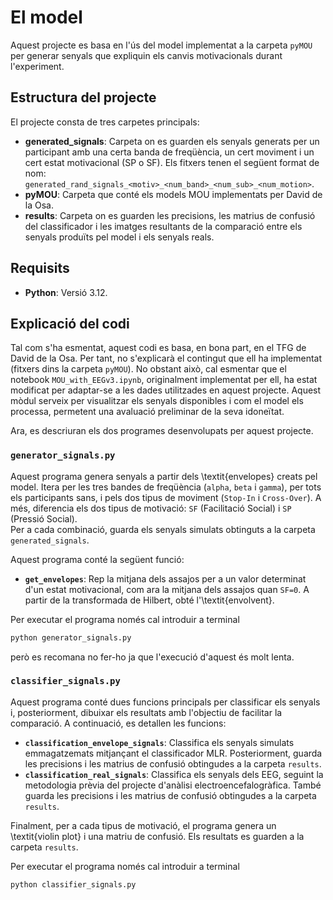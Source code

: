 # El model
Aquest projecte es basa en l'ús del model implementat a la carpeta `pyMOU` per generar senyals que expliquin els canvis motivacionals durant l'experiment.

## Estructura del projecte
El projecte consta de tres carpetes principals:
- **generated_signals**: Carpeta on es guarden els senyals generats per un participant amb una certa banda de freqüència, un cert moviment i un cert estat motivacional (SP o SF). Els fitxers tenen el següent format de nom: `generated_rand_signals_<motiv>_<num_band>_<num_sub>_<num_motion>`.
- **pyMOU**: Carpeta que conté els models MOU implementats per David de la Osa.
- **results**: Carpeta on es guarden les precisions, les matrius de confusió del classificador i les imatges resultants de la comparació entre els senyals produïts pel model i els senyals reals.

## Requisits
- **Python**: Versió 3.12.

## Explicació del codi
Tal com s'ha esmentat, aquest codi es basa, en bona part, en el TFG de David de la Osa. Per tant, no s'explicarà el contingut que ell ha implementat (fitxers dins la carpeta `pyMOU`). No obstant això, cal esmentar que el notebook `MOU_with_EEGv3.ipynb`, originalment implementat per ell, ha estat modificat per adaptar-se a les dades utilitzades en aquest projecte. Aquest mòdul serveix per visualitzar els senyals disponibles i com el model els processa, permetent una avaluació preliminar de la seva idoneïtat.

Ara, es descriuran els dos programes desenvolupats per aquest projecte.

### `generator_signals.py`
Aquest programa genera senyals a partir dels \textit{envelopes} creats pel model. Itera per les tres bandes de freqüència (`alpha`, `beta` i `gamma`), per tots els participants sans, i pels dos tipus de moviment (`Stop-In` i `Cross-Over`). A més, diferencia els dos tipus de motivació: `SF` (Facilitació Social) i `SP` (Pressió Social).  
Per a cada combinació, guarda els senyals simulats obtinguts a la carpeta `generated_signals`.

Aquest programa conté la següent funció:
- **`get_envelopes`**: Rep la mitjana dels assajos per a un valor determinat d'un estat motivacional, com ara la mitjana dels assajos quan `SF=0`. A partir de la transformada de Hilbert, obté l'\textit{envolvent}.

Per executar el programa només cal introduir a terminal
```bash
python generator_signals.py
```
però es recomana no fer-ho ja que l'execució d'aquest és molt lenta.

### `classifier_signals.py`
Aquest programa conté dues funcions principals per classificar els senyals i, posteriorment, dibuixar els resultats amb l'objectiu de facilitar la comparació. A continuació, es detallen les funcions:
- **`classification_envelope_signals`**: Classifica els senyals simulats emmagatzemats mitjançant el classificador MLR. Posteriorment, guarda les precisions i les matrius de confusió obtingudes a la carpeta `results`.
- **`classification_real_signals`**: Classifica els senyals dels EEG, seguint la metodologia prèvia del projecte d'anàlisi electroencefalogràfica. També guarda les precisions i les matrius de confusió obtingudes a la carpeta `results`.

Finalment, per a cada tipus de motivació, el programa genera un \textit{violin plot} i una matriu de confusió. Els resultats es guarden a la carpeta `results`.

Per executar el programa només cal introduir a terminal
```bash
python classifier_signals.py
```



